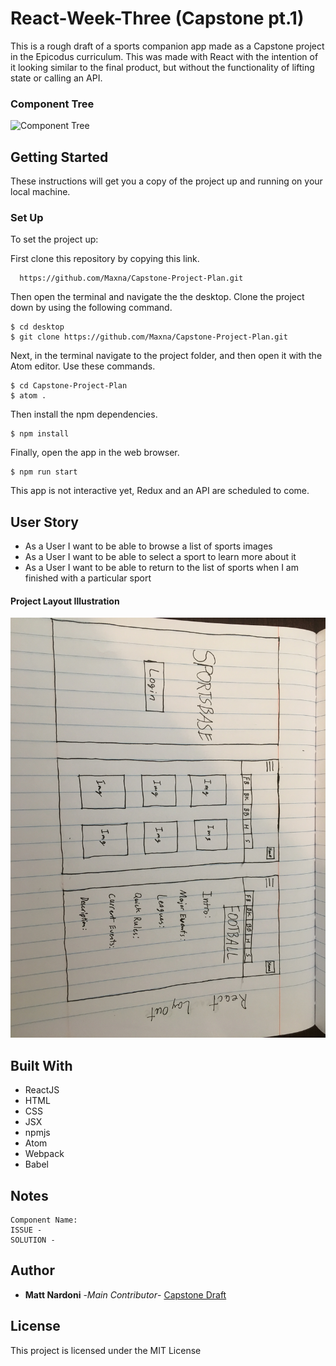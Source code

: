 # React-Week-Three (Capstone pt.1)

This is a rough draft of a sports companion app made as a Capstone project in the Epicodus curriculum. This was made with React with the intention of it looking similar to the final product, but without the functionality of lifting state or calling an API.


### Component Tree

![Component Tree](src/assets/images/Capstone-Project-Chart.png)

## Getting Started

These instructions will get you a copy of the project up and running on your local machine.

### Set Up

To set the project up:

First clone this repository by copying this link.

```
  https://github.com/Maxna/Capstone-Project-Plan.git

```

Then open the terminal and navigate the the desktop. Clone the project down by using the following command.

```
$ cd desktop
$ git clone https://github.com/Maxna/Capstone-Project-Plan.git
```

Next, in the terminal navigate to the project folder, and then open it with the Atom editor. Use these commands.

```
$ cd Capstone-Project-Plan
$ atom .
```

Then install the npm dependencies.

```
$ npm install
```

Finally, open the app in the web browser.

```
$ npm run start
```

This app is not interactive yet, Redux and an API are scheduled to come.

## User Story

* As a User I want to be able to browse a list of sports images
* As a User I want to be able to select a sport to learn more about it
* As a User I want to be able to return to the list of sports when I am finished with a particular sport

#### Project Layout Illustration

![Project Layout|50%](src/assets/images/Capstone-Project-Layout.JPG)

## Built With

* ReactJS
* HTML
* CSS
* JSX
* npmjs
* Atom
* Webpack
* Babel

## Notes

```
Component Name: 
ISSUE -  
SOLUTION - 

```

## Author

* **Matt Nardoni** -*Main Contributor*- [Capstone Draft](https://github.com/Capstone-Project-Plan)

## License

This project is licensed under the MIT License